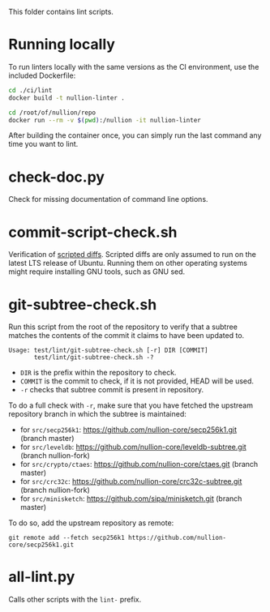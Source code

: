 This folder contains lint scripts.

Running locally
===============

To run linters locally with the same versions as the CI environment, use the included
Dockerfile:

```sh
cd ./ci/lint
docker build -t nullion-linter .

cd /root/of/nullion/repo
docker run --rm -v $(pwd):/nullion -it nullion-linter
```

After building the container once, you can simply run the last command any time you
want to lint.


check-doc.py
============
Check for missing documentation of command line options.

commit-script-check.sh
======================
Verification of [scripted diffs](/doc/developer-notes.md#scripted-diffs).
Scripted diffs are only assumed to run on the latest LTS release of Ubuntu. Running them on other operating systems
might require installing GNU tools, such as GNU sed.

git-subtree-check.sh
====================
Run this script from the root of the repository to verify that a subtree matches the contents of
the commit it claims to have been updated to.

```
Usage: test/lint/git-subtree-check.sh [-r] DIR [COMMIT]
       test/lint/git-subtree-check.sh -?
```

- `DIR` is the prefix within the repository to check.
- `COMMIT` is the commit to check, if it is not provided, HEAD will be used.
- `-r` checks that subtree commit is present in repository.

To do a full check with `-r`, make sure that you have fetched the upstream repository branch in which the subtree is
maintained:
* for `src/secp256k1`: https://github.com/nullion-core/secp256k1.git (branch master)
* for `src/leveldb`: https://github.com/nullion-core/leveldb-subtree.git (branch nullion-fork)
* for `src/crypto/ctaes`: https://github.com/nullion-core/ctaes.git (branch master)
* for `src/crc32c`: https://github.com/nullion-core/crc32c-subtree.git (branch nullion-fork)
* for `src/minisketch`: https://github.com/sipa/minisketch.git (branch master)

To do so, add the upstream repository as remote:

```
git remote add --fetch secp256k1 https://github.com/nullion-core/secp256k1.git
```

all-lint.py
===========
Calls other scripts with the `lint-` prefix.
